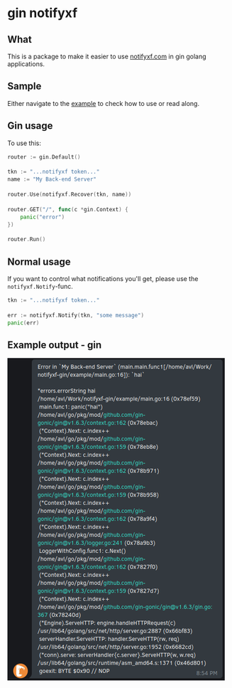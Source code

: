 # gin notifyxf

## What

This is a package to make it easier to use [notifyxf.com](https://notifyxf.com) in gin golang applications.

## Sample

Either navigate to the [example](example/main.go) to check how to use or read along.

## Gin usage

To use this:

```go
router := gin.Default()

tkn := "...notifyxf token..."
name := "My Back-end Server"

router.Use(notifyxf.Recover(tkn, name))

router.GET("/", func(c *gin.Context) {
    panic("error")
})

router.Run()
```

## Normal usage

If you want to control what notifications you'll get, please use the `notifyxf.Notify`-func.

```go
tkn := "...notifyxf token..."

err := notifyxf.Notify(tkn, "some message")
panic(err)
```

## Example output - gin

![sample error](static/error.png)

